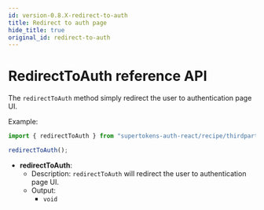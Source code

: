 ```yaml
---
id: version-0.8.X-redirect-to-auth
title: Redirect to auth page
hide_title: true
original_id: redirect-to-auth
---
```


# RedirectToAuth reference API

The `redirectToAuth` method simply redirect the user to authentication page UI.

Example: 

```js
import { redirectToAuth } from "supertokens-auth-react/recipe/thirdparty";

redirectToAuth();
```

- **redirectToAuth**: 
    - Description: `redirectToAuth` will redirect the user to authentication page UI.
    - Output:
        - `void`